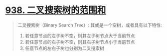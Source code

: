 # [938. 二叉搜索树的范围和](https://leetcode-cn.com/problems/range-sum-of-bst/)

> 二叉搜索树（Binary Search Tree）: 其或是一个空树，或者具有以下特性:
> 1. 若任意节点的左子树不空，则其左子树节点大于当前节点
> 2. 若任意节点的右子树不空，则其右子树节点小于当前节点
> 3. 任意节点的左右子树也分别为二叉搜索树
 